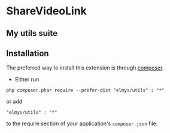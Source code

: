 # ShareVideoLink
My utils suite
-
Installation
-
The preferred way to install this extension is through [composer](http://getcomposer.org/download/).

* Either run

```
php composer.phar require --prefer-dist "elmys/utils" : "*"
```

or add

```
"elmys/utils" : "*"
```

to the require section of your application's `composer.json` file.
